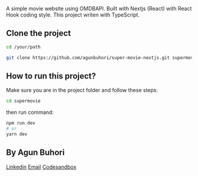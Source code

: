 A simple movie website using OMDBAPI. Built with Nextjs (React) with React Hook coding style. This project writen with TypeScript.

## Clone the project

```bash
cd /your/path

git clone https://github.com/agunbuhori/super-movie-nextjs.git supermovie
```

## How to run this project?

Make sure you are in the project folder and follow these steps:

```bash
cd supermovie
```
then run command:

```bash
npm run dev
# or
yarn dev
```

## By Agun Buhori
[Linkedin](https://linkedin.com/in/agunbuhori)
[Email](agun.buhori@gmail.com)
[Codesandbox](https://codesandbox.io/u/agunbuhori)
